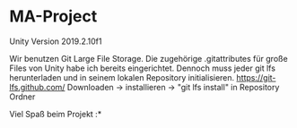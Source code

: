 # MA-Project

Unity Version 2019.2.10f1

Wir benutzen Git Large File Storage.
Die zugehörige .gitattributes für große Files von Unity habe ich bereits eingerichtet.
Dennoch muss jeder git lfs herunterladen und in seinem lokalen Repository initialisieren.
https://git-lfs.github.com/ 
Downloaden -> installieren -> "git lfs install" in Repository Ordner

Viel Spaß beim Projekt :*
